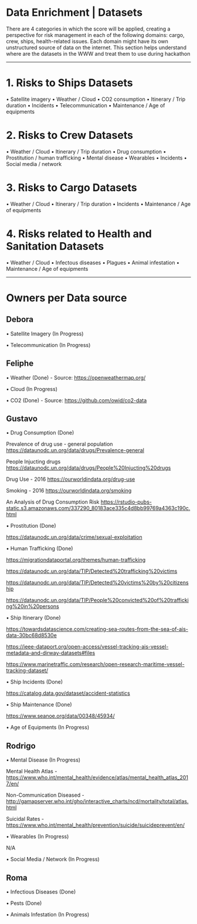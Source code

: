 # Data Enrichment | Datasets

There are 4 categories in which the score will be applied, creating a perspective for risk management in each of the following domains: cargo, crew, ships, health-related issues. Each domain might have its own unstructured source of data on the internet. This section helps understand where are the datasets in the WWW and treat them to use during hackathon




_________________________________________________________________________________________________________________________________

# 1. Risks to Ships Datasets
•	Satellite imagery
•	Weather / Cloud
•	CO2 consumption
•	Itinerary / Trip duration
•	Incidents
•	Telecommunication
•	Maintenance / Age of equipments




# 2. Risks to Crew Datasets
•	Weather / Cloud
•	Itinerary / Trip duration
•	Drug consumption
•	Prostitution / human trafficking
•	Mental disease
•	Wearables
•	Incidents
•	Social media / network




# 3. Risks to Cargo Datasets
•	Weather / Cloud
•	Itinerary / Trip duration
•	Incidents
•	Maintenance / Age of equipments




# 4. Risks related to Health and Sanitation Datasets
•	Weather / Cloud 
•	Infectous diseases
•	Plagues
•	Animal infestation
•	Maintenance / Age of equipments




_________________________________________________________________________________________________________________________________

# Owners per Data source

## Debora
•	Satellite Imagery (In Progress)

•	Telecommunication (In Progress)




## Feliphe
•	Weather (Done) - Source: https://openweathermap.org/

•	Cloud (In Progress)

•	CO2 (Done) - Source: https://github.com/owid/co2-data




## Gustavo
•	Drug Consumption (Done)

Prevalence of drug use - general population
https://dataunodc.un.org/data/drugs/Prevalence-general

People Injucting drugs
https://dataunodc.un.org/data/drugs/People%20Injucting%20drugs

Drug Use -  2016
https://ourworldindata.org/drug-use

Smoking - 2016
https://ourworldindata.org/smoking

An Analysis of Drug Consumption Risk
https://rstudio-pubs-static.s3.amazonaws.com/337290_80183ace335c4d8bb99769a4363c190c.html

•	Prostitution (Done)

https://dataunodc.un.org/data/crime/sexual-exploitation

•	Human Trafficking (Done)

https://migrationdataportal.org/themes/human-trafficking

https://dataunodc.un.org/data/TIP/Detected%20trafficking%20victims

https://dataunodc.un.org/data/TIP/Detected%20victims%20by%20citizenship

https://dataunodc.un.org/data/TIP/People%20convicted%20of%20trafficking%20in%20persons


•	Ship Itinerary (Done)

https://towardsdatascience.com/creating-sea-routes-from-the-sea-of-ais-data-30bc68d8530e

https://ieee-dataport.org/open-access/vessel-tracking-ais-vessel-metadata-and-dirway-datasets#files

https://www.marinetraffic.com/research/open-research-maritime-vessel-tracking-dataset/


•	Ship Incidents (Done)

https://catalog.data.gov/dataset/accident-statistics


•	Ship Maintenance (Done)

https://www.seanoe.org/data/00348/45934/


•	Age of Equipments (In Progress)




## Rodrigo
•	Mental Disease (In Progress)

Mental Health Atlas - https://www.who.int/mental_health/evidence/atlas/mental_health_atlas_2017/en/

Non-Communication Diseased - http://gamapserver.who.int/gho/interactive_charts/ncd/mortality/total/atlas.html

Suicidal Rates - https://www.who.int/mental_health/prevention/suicide/suicideprevent/en/

•	Wearables (In Progress)

N/A

•	Social Media / Network (In Progress)




## Roma
•	Infectious Diseases (Done)

•	Pests (Done)

•	Animals Infestation (In Progress)
